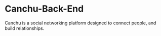 # Canchu-Back-End
Canchu is a social networking platform designed to connect people, and build relationships.
